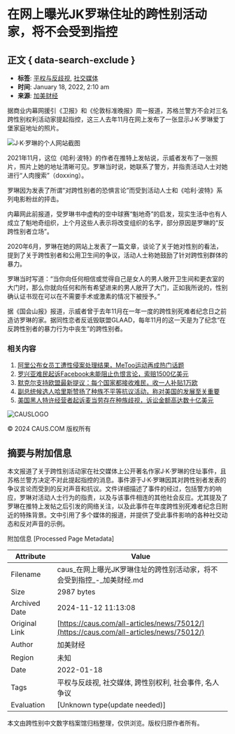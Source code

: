 # 在网上曝光JK罗琳住址的跨性别活动家，将不会受到指控

## 正文 { data-search-exclude }


- **标签**: [平权与反歧视](https://caus.com/tag/%e5%b9%b3%e6%9d%83%e4%b8%8e%e5%8f%8d%e6%ad%a7%e8%a7%86/), [社交媒体](https://caus.com/tag/%e7%a4%be%e4%ba%a4%e5%aa%92%e4%bd%93/)
- **时间**: January 18, 2022, 2:10 am
- **来源**: [加美财经](https://caus.com)

据商业内幕网援引《卫报》和《伦敦标准晚报》周一报道，苏格兰警方不会对三名跨性别权利活动家提起指控，这三人去年11月在网上发布了一张显示J·K·罗琳爱丁堡家庭地址的照片。

![J·K·罗琳的个人网站截图](https://caus.com/wp-content/uploads/getfunpic/pA_Ct24BfmrzLfw.png)

2021年11月，这位《哈利·波特》的作者在推特上发帖说，示威者发布了一张照片，照片上她的地址清晰可见。罗琳当时说，她联系了警方，并指责活动人士对她进行“人肉搜索”（doxxing）。

罗琳因为发表了所谓“对跨性别者的恐惧言论”而受到活动人士和《哈利·波特》系列电影粉丝的抨击。

内幕网此前报道，受罗琳书中虚构的空中球赛“魁地奇”的启发，现实生活中也有人成立了魁地奇组织，上个月这些人表示将改变组织的名字，部分原因是罗琳的“反跨性别者立场”。

2020年6月，罗琳在她的网站上发表了一篇文章，谈论了关于她对性别的看法，提到了关于跨性别者和公用卫生间的争议，活动人士称她鼓励了针对跨性别群体的暴力。

罗琳当时写道：“当你向任何相信或觉得自己是女人的男人敞开卫生间和更衣室的大门时，那么你就向任何和所有希望进来的男人敞开了大门，正如我所说的，性别确认证书现在可以在不需要手术或激素的情况下被授予。”

据《国会山报》报道，示威者曾于去年11月在一年一度的跨性别死难者纪念日之前造访罗琳的家。据同性恋者反诋毁联盟GLAAD，每年11月的这一天是为了纪念“在反跨性别者的暴力行为中丧生”的跨性别者。

### 相关内容

1.  [阿里公布女员工遭性侵案处理结果，MeToo运动再成热门话题](https://caus.com/all-articles/news/61236/)
2.  [罗兴亚难民起诉Facebook未能阻止仇恨言论，索赔1500亿美元](https://caus.com/all-articles/news/72039/)
3.  [默克尔支持欧盟最新提议：每个国家都接收难民，收一人补贴1万欧](https://caus.com/all-articles/news/32889/)
4.  [副总统候选人哈里斯赞扬了种族不平等抗议活动，称对美国的发展至关重要](https://caus.com/all-articles/news/33068/)
5.  [美国黑人特许经营者起诉麦当劳存在种族歧视，诉讼金额高达数十亿美元](https://caus.com/all-articles/news/35079/)

![CAUSLOGO](https://caus.com/wp-content/uploads/elementor/thumbs/logo.a0173e1-qmdevbrme2hrfew8on29qvo18am8hkzuuoe8hk3vye.png)

© 2024 CAUS.COM 版权所有

## 摘要与附加信息

<!-- tcd_abstract -->
本文报道了关于跨性别活动家在社交媒体上公开著名作家J·K·罗琳的住址事件，且苏格兰警方决定不对此提起指控的消息。事件源于J·K·罗琳因其对跨性别者发表的争议言论而受到的反对声音和抗议。文件详细描述了事件的经过，包括警方的响应，罗琳对活动人士行为的指责，以及与该事件相连的其他社会反应。尤其提及了罗琳在推特上发帖之后引发的网络关注，以及此事件在年度跨性别死难者纪念日附近的特殊背景。文中引用了多个媒体的报道，并提供了受此事件影响的各种社交动态和反对声音的示例。
<!-- tcd_abstract_end -->

附加信息 [Processed Page Metadata]

| Attribute       | Value                                  |
|-----------------|----------------------------------------|
| Filename        | caus_在网上曝光JK罗琳住址的跨性别活动家，将不会受到指控_-_加美财经.md                             |
| Size            | 2987 bytes                           |
| Archived Date   | 2024-11-12 11:13:08                             |
| Original Link   | [https://caus.com/all-articles/news/75012/](https://caus.com/all-articles/news/75012/)                       |
| Author          | 加美财经                               |
| Region          | 未知                               |
| Date            | 2022-01-18                                 |
| Tags            | 平权与反歧视, 社交媒体, 跨性别权利, 社会事件, 名人争议                                 |
| Evaluation            | [Unknown type(update needed)]                                 |
<!-- tcd_table_end -->

本文由跨性别中文数字档案馆归档整理，仅供浏览。版权归原作者所有。
